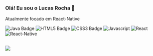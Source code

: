 ### Olá! Eu sou o Lucas Rocha 👋

Atualmente focado em React-Native

<div>
<img src="https://img.shields.io/badge/Java-ED8B00?style=for-the-badge&logo=java&logoColor=white" alt="Java Badge">
<img src="https://img.shields.io/badge/HTML5-E34F26?style=for-the-badge&logo=html5&logoColor=white" alt="HTML5 Badge">
<img src="https://img.shields.io/badge/CSS3-1572B6?style=for-the-badge&logo=css3&logoColor=white" alt="CSS3 Badge">
<img src="https://img.shields.io/badge/JavaScript-F7DF1E?style=for-the-badge&logo=javascript&logoColor=black" alt="Javascript">
<img src=https://img.shields.io/badge/React-20232A?style=for-the-badge&logo=react&logoColor=61DAFB" alt="React">
<img src=https://img.shields.io/badge/React_Native-20232A?style=for-the-badge&logo=react&logoColor=61DAFB" alt="React-Native">
</div>

##

<div>
<a href="https://www.linkedin.com/in/lucas-gabriel-santos-rocha-048b8b158/" target="_blank"><img src="https://img.shields.io/badge/LinkedIn-0077B5?style=for-the-badge&logo=linkedin&logoColor=white"> </a>
</div>
